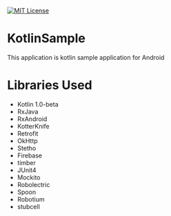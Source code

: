 [![MIT License](https://img.shields.io/github/license/tommykw/Musical.svg)](https://github.com/tommykw/Musical/blob/master/LICENSE)

# KotlinSample
This application is kotlin sample application for Android

# Libraries Used
- Kotlin 1.0-beta
- RxJava
- RxAndroid
- KotterKnife
- Retrofit
- OkHttp
- Stetho
- Firebase
- timber
- JUnit4
- Mockito
- Robolectric
- Spoon
- Robotium
- stubcell
